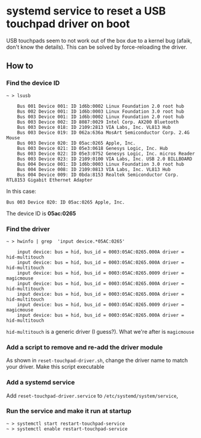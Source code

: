 # systemd service to reset a USB touchpad driver on boot

USB touchpads seem to not work out of the box due to a kernel bug (afaik, don't know the details). This can be solved by force-reloading the driver.

## How to

### Find the device ID
```
~ > lsusb

    Bus 001 Device 001: ID 1d6b:0002 Linux Foundation 2.0 root hub
    Bus 002 Device 001: ID 1d6b:0003 Linux Foundation 3.0 root hub
    Bus 003 Device 001: ID 1d6b:0002 Linux Foundation 2.0 root hub
    Bus 003 Device 002: ID 8087:0029 Intel Corp. AX200 Bluetooth
    Bus 003 Device 018: ID 2109:2813 VIA Labs, Inc. VL813 Hub
    Bus 003 Device 019: ID 062a:636a MosArt Semiconductor Corp. 2.4G Mouse
    Bus 003 Device 020: ID 05ac:0265 Apple, Inc.
    Bus 003 Device 021: ID 05e3:0618 Genesys Logic, Inc. Hub
    Bus 003 Device 022: ID 05e3:0752 Genesys Logic, Inc. micros Reader
    Bus 003 Device 023: ID 2109:0100 VIA Labs, Inc. USB 2.0 BILLBOARD
    Bus 004 Device 001: ID 1d6b:0003 Linux Foundation 3.0 root hub
    Bus 004 Device 008: ID 2109:0813 VIA Labs, Inc. VL813 Hub
    Bus 004 Device 009: ID 0bda:8153 Realtek Semiconductor Corp. RTL8153 Gigabit Ethernet Adapter
```

In this case:
```
Bus 003 Device 020: ID 05ac:0265 Apple, Inc.
```

The device ID is **05ac:0265**

### Find the driver

```
~ > hwinfo | grep  'input device.*05AC:0265'

    input device: bus = hid, bus_id = 0003:05AC:0265.000A driver = hid-multitouch
    input device: bus = hid, bus_id = 0003:05AC:0265.000A driver = hid-multitouch
    input device: bus = hid, bus_id = 0003:05AC:0265.0009 driver = magicmouse
    input device: bus = hid, bus_id = 0003:05AC:0265.000A driver = hid-multitouch
    input device: bus = hid, bus_id = 0003:05AC:0265.000A driver = hid-multitouch
    input device: bus = hid, bus_id = 0003:05AC:0265.0009 driver = magicmouse
    input device: bus = hid, bus_id = 0003:05AC:0265.000A driver = hid-multitouch
```

`hid-multitouch` is a generic driver (I guess?). What we're after is `magicmouse`

### Add a script to remove and re-add the driver module

As shown in `reset-touchpad-driver.sh`, change the driver name to match your driver. Make this script executable

### Add a systemd service
Add `reset-touchpad-driver.service` to `/etc/systemd/system/service`,

### Run the service and make it run at startup

```
~ > systemctl start restart-touchpad-service
~ > systemctl enable restart-touchpad-service
```
